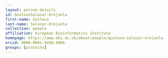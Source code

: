 ```yaml
---
layout: person-details
id: GustavoSalazar-Orejuela
first-name: Gustavo
last-name: Salazar-Orejuela
collection: people
affiliation: European Bioinformatics Institute
homepage: https://www.ebi.ac.uk/about/people/gustavo-salazar-orejuela
orcid: 0000-0001-9208-4966
groups: [proteins]
---
```


